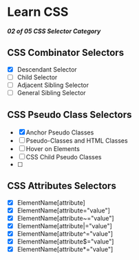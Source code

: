 # Learn CSS

***02 of 05 CSS Selector Category***


## CSS Combinator Selectors
- [x] Descendant Selector
- [ ] Child Selector
- [ ] Adjacent Sibling Selector
- [ ] General Sibling Selector

## CSS Pseudo Class Selectors
- [x] Anchor Pseudo Classes
- [ ] Pseudo-Classes and HTML Classes
- [ ] Hover on Elements
- [ ] CSS Child Pseudo Classes
- [ ] 
## CSS Attributes Selectors
- [x] ElementName[attribute]
- [x] ElementName[attribute="value"]
- [x] ElementName[attribute~="value"]
- [x] ElementName[attribute|="value"]
- [x] ElementName[attribute^="value"]
- [x] ElementName[attribute$="value"]
- [x] ElementName[attribute*="value"]